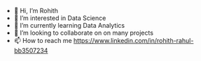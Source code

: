 - 👋 Hi, I’m Rohith
- 👀 I’m interested in Data Science
- 🌱 I’m currently learning Data Analytics
- 💞️ I’m looking to collaborate on on many projects
- 📫 How to reach me https://www.linkedin.com/in/rohith-rahul-bb3507234

<!---
Rohith472/Rohith472 is a ✨ special ✨ repository because its `README.md` (this file) appears on your GitHub profile.
You can click the Preview link to take a look at your changes.
--->
